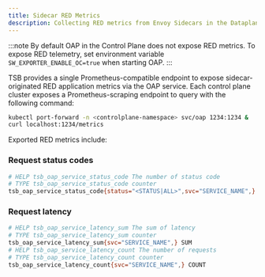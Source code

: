 ```yaml
---
title: Sidecar RED Metrics
description: Collecting RED metrics from Envoy Sidecars in the Dataplane.
---
```


:::note
By default OAP in the Control Plane does not expose RED metrics.
To expose RED telemetry, set environment variable `SW_EXPORTER_ENABLE_OC=true` 
when starting OAP.
:::

TSB provides a single Prometheus-compatible endpoint to expose
sidecar-originated RED application metrics via the OAP service.
Each control plane cluster exposes a Prometheus-scraping endpoint to query with
the following command:

```bash
kubectl port-forward -n <controlplane-namespace> svc/oap 1234:1234 &
curl localhost:1234/metrics
```

Exported RED metrics include:

### Request status codes

```bash
# HELP tsb_oap_service_status_code The number of status code
# TYPE tsb_oap_service_status_code counter
tsb_oap_service_status_code{status="<STATUS|ALL>",svc="SERVICE_NAME",} COUNT
```

### Request latency

```bash
# HELP tsb_oap_service_latency_sum The sum of latency
# TYPE tsb_oap_service_latency_sum counter
tsb_oap_service_latency_sum{svc="SERVICE_NAME",} SUM
# HELP tsb_oap_service_latency_count The number of requests
# TYPE tsb_oap_service_latency_count counter
tsb_oap_service_latency_count{svc="SERVICE_NAME",} COUNT
```
